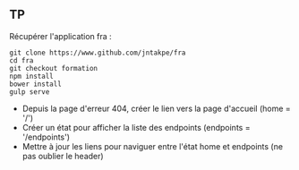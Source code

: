 ## TP

Récupérer l'application fra :

    git clone https://www.github.com/jntakpe/fra
    cd fra
    git checkout formation
    npm install
    bower install
    gulp serve

* Depuis la page d'erreur 404, créer le lien vers la page d'accueil (home = '/')
* Créer un état pour afficher la liste des endpoints (endpoints = '/endpoints')
* Mettre à jour les liens pour naviguer entre l'état home et endpoints (ne pas oublier le header)


